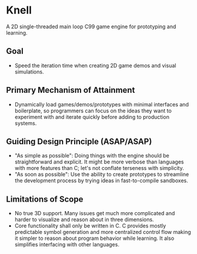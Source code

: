 # Knell

A 2D single-threaded main loop C99 game engine for prototyping and learning.

## Goal

- Speed the iteration time when creating 2D game demos and visual simulations.

## Primary Mechanism of Attainment

- Dynamically load games/demos/prototypes with minimal interfaces and
  boilerplate, so programmers can focus on the ideas they want to experiment
  with and iterate quickly before adding to production systems.

## Guiding Design Principle (ASAP/ASAP)

- "As simple as possible": Doing things with the engine should be
  straightforward and explicit.  It might be more verbose than languages with
  more features than C; let's not conflate terseness with simplicity.
- "As soon as possible": Use the ability to create prototypes to streamline
  the development process by trying ideas in fast-to-compile sandboxes.

## Limitations of Scope

- No true 3D support.  Many issues get much more complicated and harder to
  visualize and reason about in three dimensions.
- Core functionality shall only be written in C.  C provides mostly predictable
  symbol generation and more centralized control flow making it simpler to
  reason about program behavior while learning.  It also simplifies interfacing
  with other languages.
